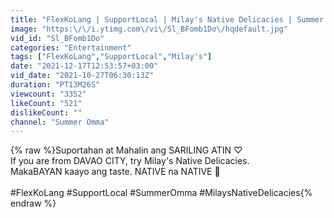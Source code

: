 ```yaml
---
title: "FlexKoLang | SupportLocal | Milay's Native Delicacies | Summer Omma"
image: "https:\/\/i.ytimg.com\/vi\/Sl_BFomb1Do\/hqdefault.jpg"
vid_id: "Sl_BFomb1Do"
categories: "Entertainment"
tags: ["FlexKoLang","SupportLocal","Milay's"]
date: "2021-12-17T12:53:57+03:00"
vid_date: "2021-10-27T06:30:13Z"
duration: "PT13M26S"
viewcount: "3352"
likeCount: "521"
dislikeCount: ""
channel: "Summer Omma"
---
```

{% raw %}Suportahan at Mahalin ang SARILING ATIN ♡<br />If you are from DAVAO CITY, try Milay's Native Delicacies. <br />MakaBAYAN kaayo ang taste. NATIVE na NATIVE 🥰<br /><br />#FlexKoLang #SupportLocal #SummerOmma #MilaysNativeDelicacies{% endraw %}
